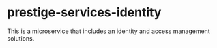 # prestige-services-identity
This is a microservice that includes an identity and access management solutions.

